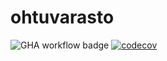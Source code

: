 # ohtuvarasto

![GHA workflow badge](https://github.com/nikomakir/ohtuvarasto/workflows/CI/badge.svg) [![codecov](https://codecov.io/gh/nikomakir/ohtuvarasto/graph/badge.svg?token=6IWO2OEIKM)](https://codecov.io/gh/nikomakir/ohtuvarasto)
